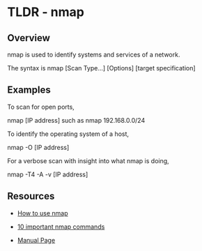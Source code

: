 TLDR - nmap
============

Overview
--------

nmap is used to identify systems and services of a network.

The syntax is nmap [Scan Type...] [Options] [target specification]

Examples
--------

To scan for open ports,

nmap [IP address] such as nmap 192.168.0.0/24

To identify the operating system of a host,

nmap -O [IP address]

For a verbose scan with insight into what nmap is doing,

nmap -T4 -A -v [IP address]

Resources
---------

- [How to use nmap](https://www.garron.me/en/go2linux/nmap-command-graph-front-end-port-scan.html)

[git]: https://www.garron.me

- [10 important nmap commands](http://bencane.com/2013/02/25/10-nmap-commands-every-sysadmin-should-know/)

[git]: https://bencane.com

- [Manual Page](https://http://man7.org/linux/man-pages/man1/nmap.1.html)

[git]: https://man7.org 
